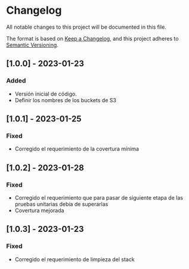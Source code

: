 # Changelog
All notable changes to this project will be documented in this file.

The format is based on [Keep a Changelog](https://keepachangelog.com/en/1.0.0/),
and this project adheres to [Semantic Versioning](https://semver.org/spec/v2.0.0.html).

## [1.0.0] - 2023-01-23
### Added
- Versión inicial de código.
- Definir los nombres de los buckets de S3

## [1.0.1] - 2023-01-25
### Fixed
- Corregido el requerimiento de la covertura mínima

## [1.0.2] - 2023-01-28
### Fixed
- Corregido el requerimiento que para pasar de siguiente etapa de las pruebas unitarias debía de superarlas
- Covertura mejorada

## [1.0.3] - 2023-01-23
### Fixed
- Corregido el requerimiento de limpieza del stack
